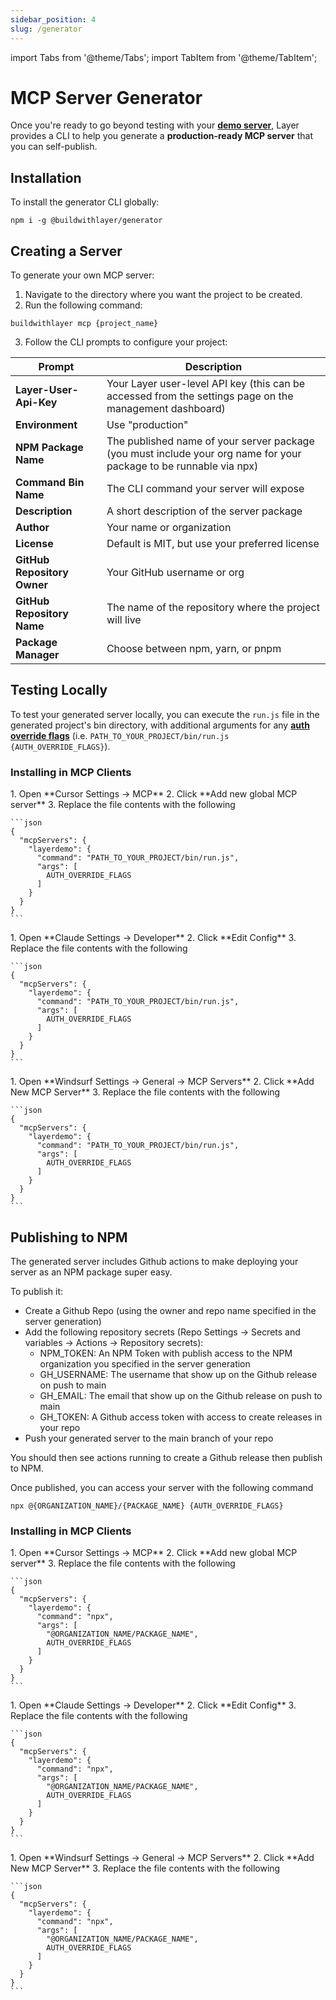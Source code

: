 ```yaml
---
sidebar_position: 4
slug: /generator
---
```


import Tabs from '@theme/Tabs';
import TabItem from '@theme/TabItem';

# MCP Server Generator

Once you're ready to go beyond testing with your **[demo server](/demo-mcp-server)**, Layer provides a CLI to help you generate a **production-ready MCP server** that you can self-publish.

## Installation

To install the generator CLI globally:

```
npm i -g @buildwithlayer/generator
```

## Creating a Server

To generate your own MCP server:

1. Navigate to the directory where you want the project to be created.
2. Run the following command:

```
buildwithlayer mcp {project_name}
```

3. Follow the CLI prompts to configure your project:

| Prompt                      | Description                                                                                                        |
| --------------------------- | ------------------------------------------------------------------------------------------------------------------ |
| **Layer-User-Api-Key**      | Your Layer user-level API key (this can be accessed from the settings page on the management dashboard)            |
| **Environment**             | Use "production"                                                                                                   |
| **NPM Package Name**        | The published name of your server package (you must include your org name for your package to be runnable via npx) |
| **Command Bin Name**        | The CLI command your server will expose                                                                            |
| **Description**             | A short description of the server package                                                                          |
| **Author**                  | Your name or organization                                                                                          |
| **License**                 | Default is MIT, but use your preferred license                                                                     |
| **GitHub Repository Owner** | Your GitHub username or org                                                                                        |
| **GitHub Repository Name**  | The name of the repository where the project will live                                                             |
| **Package Manager**         | Choose between npm, yarn, or pnpm                                                                                  |

## Testing Locally

To test your generated server locally, you can execute the `run.js` file in the generated project's bin directory, with additional arguments for any **[auth override flags](/demo-mcp-server#auth-override-flags)** (i.e. `PATH_TO_YOUR_PROJECT/bin/run.js {AUTH_OVERRIDE_FLAGS}`).

### Installing in MCP Clients

<Tabs>
  <TabItem value="cursor" label="Cursor" default>
    1. Open **Cursor Settings → MCP**
    2. Click **Add new global MCP server**
    3. Replace the file contents with the following

    ```json
    {
      "mcpServers": {
        "layerdemo": {
          "command": "PATH_TO_YOUR_PROJECT/bin/run.js",
          "args": [
            AUTH_OVERRIDE_FLAGS
          ]
        }
      }
    }
    ```

  </TabItem>
  <TabItem value="claude" label="Claude" >
    1. Open **Claude Settings → Developer**
    2. Click **Edit Config**
    3. Replace the file contents with the following

    ```json
    {
      "mcpServers": {
        "layerdemo": {
          "command": "PATH_TO_YOUR_PROJECT/bin/run.js",
          "args": [
            AUTH_OVERRIDE_FLAGS
          ]
        }
      }
    }
    ```

  </TabItem>
  <TabItem value="windsurf" label="Windsurf" >
    1. Open **Windsurf Settings → General → MCP Servers**
    2. Click **Add New MCP Server**
    3. Replace the file contents with the following

    ```json
    {
      "mcpServers": {
        "layerdemo": {
          "command": "PATH_TO_YOUR_PROJECT/bin/run.js",
          "args": [
            AUTH_OVERRIDE_FLAGS
          ]
        }
      }
    }
    ```

  </TabItem>
</Tabs>

## Publishing to NPM

The generated server includes Github actions to make deploying your server as an NPM package super easy.

To publish it:

- Create a Github Repo (using the owner and repo name specified in the server generation)
- Add the following repository secrets (Repo Settings -> Secrets and variables -> Actions -> Repository secrets):
  - NPM_TOKEN: An NPM Token with publish access to the NPM organization you specified in the server generation
  - GH_USERNAME: The username that show up on the Github release on push to main
  - GH_EMAIL: The email that show up on the Github release on push to main
  - GH_TOKEN: A Github access token with access to create releases in your repo
- Push your generated server to the main branch of your repo

You should then see actions running to create a Github release then publish to NPM.

Once published, you can access your server with the following command

```
npx @{ORGANIZATION_NAME}/{PACKAGE_NAME} {AUTH_OVERRIDE_FLAGS}
```

### Installing in MCP Clients

<Tabs>
  <TabItem value="cursor" label="Cursor" default>
    1. Open **Cursor Settings → MCP**
    2. Click **Add new global MCP server**
    3. Replace the file contents with the following

    ```json
    {
      "mcpServers": {
        "layerdemo": {
          "command": "npx",
          "args": [
            "@ORGANIZATION_NAME/PACKAGE_NAME",
            AUTH_OVERRIDE_FLAGS
          ]
        }
      }
    }
    ```

  </TabItem>
  <TabItem value="claude" label="Claude" >
    1. Open **Claude Settings → Developer**
    2. Click **Edit Config**
    3. Replace the file contents with the following

    ```json
    {
      "mcpServers": {
        "layerdemo": {
          "command": "npx",
          "args": [
            "@ORGANIZATION_NAME/PACKAGE_NAME",
            AUTH_OVERRIDE_FLAGS
          ]
        }
      }
    }
    ```

  </TabItem>
  <TabItem value="windsurf" label="Windsurf" >
    1. Open **Windsurf Settings → General → MCP Servers**
    2. Click **Add New MCP Server**
    3. Replace the file contents with the following

    ```json
    {
      "mcpServers": {
        "layerdemo": {
          "command": "npx",
          "args": [
            "@ORGANIZATION_NAME/PACKAGE_NAME",
            AUTH_OVERRIDE_FLAGS
          ]
        }
      }
    }
    ```

  </TabItem>
</Tabs>
